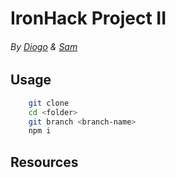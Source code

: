 # IronHack Project II
###### By [Diogo](https://github.com/JoFont) & [Sam](https://github.com/svargas-dev)

## Usage

```bash
    git clone
    cd <folder>
    git branch <branch-name>
    npm i
```

## Resources